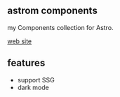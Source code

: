 ## astrom components
my  Components collection for Astro.

[web site](https://shawspring.github.io/astro-components/components/guide/)

## features 
- support SSG
- dark mode 


